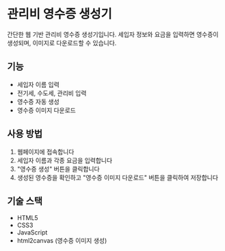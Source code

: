 # 관리비 영수증 생성기

간단한 웹 기반 관리비 영수증 생성기입니다. 세입자 정보와 요금을 입력하면 영수증이 생성되며, 이미지로 다운로드할 수 있습니다.

## 기능

- 세입자 이름 입력
- 전기세, 수도세, 관리비 입력
- 영수증 자동 생성
- 영수증 이미지 다운로드

## 사용 방법

1. 웹페이지에 접속합니다
2. 세입자 이름과 각종 요금을 입력합니다
3. "영수증 생성" 버튼을 클릭합니다
4. 생성된 영수증을 확인하고 "영수증 이미지 다운로드" 버튼을 클릭하여 저장합니다

## 기술 스택

- HTML5
- CSS3
- JavaScript
- html2canvas (영수증 이미지 생성)
